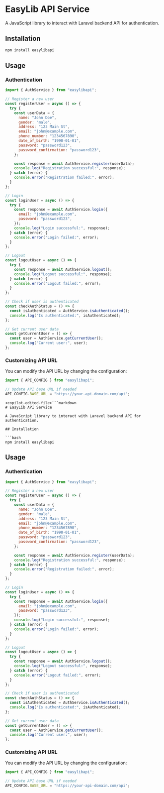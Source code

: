 # EasyLib API Service

A JavaScript library to interact with Laravel backend API for authentication.

## Installation

```bash
npm install easylibapi
```

## Usage

### Authentication

```javascript
import { AuthService } from "easylibapi";

// Register a new user
const registerUser = async () => {
  try {
    const userData = {
      name: "John Doe",
      gender: "male",
      address: "123 Main St",
      email: "john@example.com",
      phone_number: "1234567890",
      date_of_birth: "1990-01-01",
      password: "password123",
      password_confirmation: "password123",
    };

    const response = await AuthService.register(userData);
    console.log("Registration successful:", response);
  } catch (error) {
    console.error("Registration failed:", error);
  }
};

// Login
const loginUser = async () => {
  try {
    const response = await AuthService.login({
      email: "john@example.com",
      password: "password123",
    });
    console.log("Login successful:", response);
  } catch (error) {
    console.error("Login failed:", error);
  }
};

// Logout
const logoutUser = async () => {
  try {
    const response = await AuthService.logout();
    console.log("Logout successful:", response);
  } catch (error) {
    console.error("Logout failed:", error);
  }
};

// Check if user is authenticated
const checkAuthStatus = () => {
  const isAuthenticated = AuthService.isAuthenticated();
  console.log("Is authenticated:", isAuthenticated);
};

// Get current user data
const getCurrentUser = () => {
  const user = AuthService.getCurrentUser();
  console.log("Current user:", user);
};
```

### Customizing API URL

You can modify the API URL by changing the configuration:

```javascript
import { API_CONFIG } from "easylibapi";

// Update API base URL if needed
API_CONFIG.BASE_URL = "https://your-api-domain.com/api";
```

````
<copilot-edited-file>```markdown
# EasyLib API Service

A JavaScript library to interact with Laravel backend API for authentication.

## Installation

```bash
npm install easylibapi
````

## Usage

### Authentication

```javascript
import { AuthService } from "easylibapi";

// Register a new user
const registerUser = async () => {
  try {
    const userData = {
      name: "John Doe",
      gender: "male",
      address: "123 Main St",
      email: "john@example.com",
      phone_number: "1234567890",
      date_of_birth: "1990-01-01",
      password: "password123",
      password_confirmation: "password123",
    };

    const response = await AuthService.register(userData);
    console.log("Registration successful:", response);
  } catch (error) {
    console.error("Registration failed:", error);
  }
};

// Login
const loginUser = async () => {
  try {
    const response = await AuthService.login({
      email: "john@example.com",
      password: "password123",
    });
    console.log("Login successful:", response);
  } catch (error) {
    console.error("Login failed:", error);
  }
};

// Logout
const logoutUser = async () => {
  try {
    const response = await AuthService.logout();
    console.log("Logout successful:", response);
  } catch (error) {
    console.error("Logout failed:", error);
  }
};

// Check if user is authenticated
const checkAuthStatus = () => {
  const isAuthenticated = AuthService.isAuthenticated();
  console.log("Is authenticated:", isAuthenticated);
};

// Get current user data
const getCurrentUser = () => {
  const user = AuthService.getCurrentUser();
  console.log("Current user:", user);
};
```

### Customizing API URL

You can modify the API URL by changing the configuration:

```javascript
import { API_CONFIG } from "easylibapi";

// Update API base URL if needed
API_CONFIG.BASE_URL = "https://your-api-domain.com/api";
```
